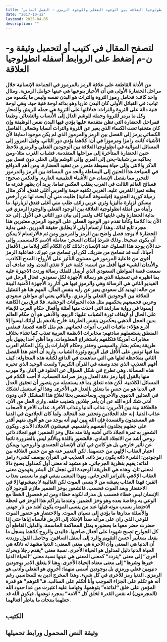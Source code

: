 ```yaml
---
title: "أنطولوجيا العلاقة بين الوجود الفعلي والوجود الرمزي – الفصل الثاني"
date: "2017-10-12"
lastmod: 2025-04-05
description: ""
---
```

# **لتصفح المقال في كتيب أو لتحميل وثيقة و-ن-م إضغط على الروابط أسفله** **انطولوجيا العلاقة**

### من الأدلة القاطعة على علاقة الرمز بالمرموز في الجماعة الإنسانية خلال مراحل الحضارة الأولى هي أن الأحياز بنوعيها هي عينها حوامل الرمزية. ومثال واحد كاف: فحامل رموز الثروة والتراث هو البدن نفسه وليس ما يكسوه من ثياب: في القبائل الأولى كان البدن عاريا وهو بذاته لوحة فنية حية. وهي لوحة فنية دالة على الثروة والتراث: فدلالتها على الثروة هي حمله للريش والمحار وكل ما يرمز للثروة وحمله للوشم الدال إلى الأنساب والشعائر. وطبعا فمراحل الحضارة التي تظن متقدمة عليها يؤدي فيها البدن نفس الوظيفة وإن كان متخفيا تحت الكساء الذي يعبر عن الثروة والتراث أنسابا وشعائر. الفاصل الكسائي يرمز إلى الفصل بين الرمز والمرموز الذي لم يكن موجودا سابقا لأن الأشياء كانت رامزا ومرموزا في آن: كلاهما يؤدي دور الثاني. وقبل المرور إلى المسائل الموالية في انطولوجيا العلاقة بين الوجودين الفعلي والرمزي نلاحظ حنين الحضارة المتأخرة إلى مراحلها المتقدمة. فشباب الغرب مثلا-ومن يحاكيه من شبابنا-يحن إلى العري وإلى الوشم وإلى الحلي دون فصل بين الذكر والانثى وإلى حياة بسيطة متحرر من تعقيد الحضارة. ومن أهم الدوافع في السياحة هذا الحنين إلى البساطة والحد من المسافة بين الرمز والمرموز للتحرر مما يفصل الإنسان عن الأشياء الطبيعية العارية. والعكس صحيح: فسائح العالم الثالث في الغرب يطلب العكس تماما. يريد أن يظهر قدرته ما يظنه تميزا للغربي عليه. الغربي تكفيه خيمة والعربي أغلى فندق. أذكر مثال زميلة كورية الجنوبية (فيلسوفة ألمانية) طلبت مني أن أبحث لها عن أرخص مسكن لزيارة ماليزيا وثري عربي زائف طلب مني أغلى فندق لزيارتها. ما رأيناه من أمثلة انطولوجية العلاقة بين الوجود الفعلي والوجود الرمزي في بداية الحضارة وفي غايتها كاف ولنمر إلى بيان دور الثاني في الأول. إلى حد الآن بدا كلامنا وكأننا نقدم دور الوجود الفعلي على الوجود الرمزي معتبرين هذا مجرد تابع لذاك. وهذا ارتسام أولي لا يطابق حقيقة الدورين. ففي بداية الحضارة لا يوجد فصل واضح بين الرمز والمرموز ومن ثم فالارتسام لا يمكن أن يكون صحيحا. وذلك شرط إمكان السحر: معاملة الاسم كالمسمى. وإلى حد الآن يوجد هذا السلوك عند الإنسان: لذلك كان الكلام أكثر إيلاما من الأفعال أحيانا. أنت قد تسامح من ضربك. لكن لن تسامح من عيرك. ففاعلية الرمز أقوى من فاعلية المرموز في مستوى التأثير على الأرواح: المدح الكاذب. والأبدان الشيء فيها أفعل من اسمه: كلمة خبز لا تغذي البدن. وقد صادف أن سمعت قصة المواطن السعودي الذي أرسل للملك رسالة وردت الاجهزة عليه بما اظهره في تسجيلة الذي هو رسالة الأجهزة لكل سعودي. فحال الرجل في الفيديو الثاني هي الرسالة وهي والرموز فيها هي آثار رد الأجهزة الأمنية البينة من حاله: تهديد كل سعودي يعبر عن رأيه بنفس المآل. المهم هنا هو التمثيل للعلاقة بين الوجودين الفعلي والرمزي. والباقي يعني اي مواطن سعودي وعربي فجميعهم يحكمهم مثل هذه الحيوانات الوحشية. فلا فرق بين الكاهنة إيسونا في رواية سارابند التي اخذت منها أمثلة وأفعال حكام العرب للإبقاء على الحال أو لإيقاف ثورة الشباب عليها: الربيع. والأدهى هو أن حكام العالم بدين العجل الذهبي يحكمون بنفس الطريقة خارج بلادهم بل أولئك ليسوا إلا أذرع هؤلاء: مافيات العرب أدوات لحماتهم. هم مثل كاهنة قصتنا. فبنفس المنطق يستعملهم سادتهم: مخابرات الانظمة العربية تعذب كما تشاء بخلاف مخابرات أمريكا فتكلفهم باستخراج المعلومات. وما أظن أحدا يجهل بأي طريقة يحكم بشار والسيسي وحفتر وحكام الإمارات بل وكل الحكام العرب بما فيها تونس على الأقل قبل الربيع وثورة الشباب. واريد أن أختم هذا الفصل الثاني بملاحظة لعلها هي التي ساهمت في الدافع لكتابة هذه المحاولة: كيف أفهم التعذيب الذي نجد وصفه في القرآن الكريم؟ ولست الوحيد الذي تحيره هذه المسألة. وهي تطرح في شكل السؤال عن الخلود في النار. ولا مهرب منها بالقول إنها رمز دقة العدل ورمز صرامة الحساب. لا أحب الكلام في المسائل الكلامية. لكن هذه تتعلق بما قد يستعمله من يتصور أن تحقيق العدل في الدنيا هو من جنس ما يتعلق بالعدل في الأخرى. وهذا لو استعمل لشكك في العدلين الدنيوي والأخروي. وسأخصص بحثا لعلاج هذا المشكل لأني ودون أدنى شك أنزه الله عن أن يأمر جلادين بتعذيب خلقه. وارى الحل من الآن. فالعلاقة بينة بين الأمرين: عذاب الدنيا وعذاب الآخرة. عذاب الآخرة لأصحاب عذاب الدنيا. إنه جلد الجلادين وتحذير ضد التجالد. ولما كان الجلادون في الدنيا هم المستبدون والفسدة فإن الله يبين لهم أنه يوجد من هو أقوى منهم أقدر على جعلهم يجلدون أنفسهم بأنفسهم. فيعيشون الانجلاد الأبدي. ويكون الشعور به ثمرة انجلاد ذاتي أشبه ولنا منه مثال وخز الضمير: فهو انجلاد ذاتي روحي أشد من الانجلاد المادي. فالشعور باللذة وبالألم ليس بالضرورة ناتجا عن تأثير خارجي بل هو كامن في كيان الإنسان الجسدي والروحي: ويمكن اعتبار العقاب الإلهي من جنسهما. لكن التعبير عنه هو من جنس العلاقة بين الوجودين: الشيء ذاته يكون رمز ذاته. التعذيب في القرآن يوصف كشيء رامز لذاته: يفهم بنظرية الجرجاني. هو مشهد له معنى أول كمدلول يصبح دالا لمعنى ثان. وهذه هي الطريقة الوحيدة التي تجعل كل البشر يفهمون معنى العقاب الإلاهي بالترامز الجرجاني. وبهذا المعنى ينبغي فهم ما يسمى بعذاب القبر: فهذا العذاب يعيشه من لا ينسى الموت لكن الغالبية لا يعيشونها إلا في الاحتضار وبعد الموت فحسب. فالشعور بوخز الضمير ملازم للوجود لأن الإنسان ليس خطاء فحسب بل مدرك لكونه خطاء ومن ثم فحصول الخطأ مع الوعي به وخاصة بعده وهو وخز الضمير. وعندما يتراكم هذا الوخز في لحظة الاحتضار بسبب موته قبلها عند من ينسى الموت يكون أشد من نار جهنم. والأسئلة مدارها ما يؤدي إلى نسيان الموت. والاحتضار هو حضور الموت للوعي الذي ران على مرآته صدأ الإخلاد إلى الارض فأنساه إياها حتى إذا حضرت حضر معها ما بحضوره يمثل المحاكمة الحاسمة. والدليل القاطع أن كل الجوارح تصبح شهودا على أفعال صاحبها. فالبدن والروح كلاهما يسجل ما يفعل بمعايير أحسن التقويم والرد إلى أسفل السافين. وحاصل القول وزبدته أن الدنيا هي المعنى وأن الآخرة هي معنى المعنى: الدنيا مشهد له دلالة هي الحياة الدنيا دليل لمدلول هو الحياة الأخرى. نسبة معنى “يقدم رجلا ويحرك أخرى” إلى معنى “يتردد” كمعنى المعنى هي عينها نسبة معنى “الحياة الدنيا خيرها وشرها” إلى معنى معناه الحياة الأخرى. وهنا لا يتعلق الامر بوجودين دنيويين فعلي ورمزي بل بوجودين أسمى منهما: أخروي هو الفعلي وأدنى هو الرمزي. الدنيا رمز للأخرى في كل شيء. وهذا المخرج أدين به للمحاسبي رغم أنه هو تكلم على الجزاء الموجب وأنا أتكلم على السالب. فـ”التوهم” هو قدرة المؤمن على خلق “لذائذه” بتوهمها. وقياسا عليه اعتبرت من عدا حدود الله (المجرمون) له نفس القدرة لخلق كل “آلامه” بمجرد توهمها. فيكون الله قد جعلهما ينتجان ما يناظر أفعالهما.

## الكتيب

## وثيقة النص المحمول ورابط تحميلها

###

